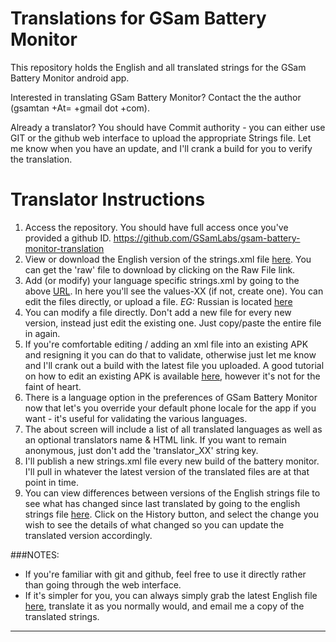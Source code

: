 # Translations for GSam Battery Monitor
This repository holds the English and all translated strings for the GSam Battery Monitor android app.

Interested in translating GSam Battery Monitor?  Contact the the author (gsamtan +At= +gmail dot +com). 

Already a translator?  You should have Commit authority - you can either use GIT or the github web interface to upload the appropriate Strings file.  Let me know when you have an update, and I'll crank a build for you to verify the translation.

# Translator Instructions
 1. Access the repository.   You should have full access once you've provided a github ID. https://github.com/GSamLabs/gsam-battery-monitor-translation
 2. View or download the English version of the strings.xml file [here](https://github.com/GSamLabs/gsam-battery-monitor-translation/blob/master/%20gsam-battery-monitor-translation/BadassBatteryMonitorTranslation/res/values/strings.xml).  You can get the 'raw' file to download by clicking on the Raw File link.
 3. Add (or modify) your language specific strings.xml by going to the above [URL](https://github.com/GSamLabs/gsam-battery-monitor-translation/tree/master/%20gsam-battery-monitor-translation/BadassBatteryMonitorTranslation/res).  In here you'll see the values-XX (if not, create one).  You can edit the files directly, or upload a file.  *EG:* Russian is located [here](https://github.com/GSamLabs/gsam-battery-monitor-translation/tree/master/%20gsam-battery-monitor-translation/BadassBatteryMonitorTranslation/res/values-ru/strings.xml)
 4. You can modify a file directly.  Don't add a new file for every new version, instead just edit the existing one.  Just copy/paste the entire file in again.
 5. If you're comfortable editing / adding an xml file into an existing APK and resigning it you can do that to validate, otherwise just let me know and I'll crank out a build with the latest file you uploaded.  A good tutorial on how to edit an existing APK is available [here](http://www.miui-au.com/add-ons/apktool/), however it's not for the faint of heart.
 6. There is a language option in the preferences of GSam Battery Monitor now that let's you override your default phone locale for the app if you want - it's useful for validating the various languages.
 7. The about screen will include a list of all translated languages as well as an optional translators name & HTML link.  If you want to remain anonymous, just don't add the 'translator_XX' string key.  
 8. I'll publish a new strings.xml file every new build of the battery monitor.  I'll pull in whatever the latest version of the translated files are at that point in time.
 9. You can view differences between versions of the English strings file to see what has changed since last translated by going to the english strings file [here](https://github.com/GSamLabs/gsam-battery-monitor-translation/blob/master/%20gsam-battery-monitor-translation/BadassBatteryMonitorTranslation/res/values/strings.xml).  Click on the History button, and select the change you wish to see the details of what changed so you can update the translated version accordingly.

###NOTES:
 * If you're familiar with git and github, feel free to use it directly rather than going through the web interface.
 * If it's simpler for you, you can always simply grab the latest English file [here](https://github.com/GSamLabs/gsam-battery-monitor-translation/blob/master/%20gsam-battery-monitor-translation/BadassBatteryMonitorTranslation/res/values/strings.xml), translate it as you normally would, and email me a copy of the translated strings.

----

